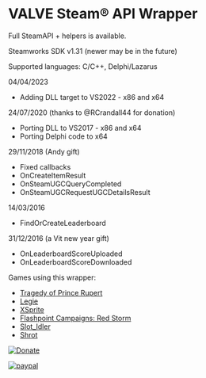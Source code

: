 VALVE Steam® API Wrapper
==========================

Full SteamAPI + helpers is available.

Steamworks SDK v1.31 (newer may be in the future)

Supported languages: C/C++, Delphi/Lazarus

04/04/2023
* Adding DLL target to VS2022 - x86 and x64

24/07/2020 (thanks to @RCrandall44 for donation)
* Porting DLL to VS2017 - x86 and x64
* Porting Delphi code to x64

29/11/2018 (Andy gift)
* Fixed callbacks 
 * OnCreateItemResult
 * OnSteamUGCQueryCompleted
 * OnSteamUGCRequestUGCDetailsResult

14/03/2016
* FindOrCreateLeaderboard

31/12/2016 (a Vit new year gift)
* OnLeaderboardScoreUploaded 
* OnLeaderboardScoreDownloaded


Games using this wrapper:
* [Tragedy of Prince Rupert](http://store.steampowered.com/app/611850/Tragedy_of_Prince_Rupert/)
* [Legie](http://store.steampowered.com/app/426050/Legie)
* [XSprite](https://store.steampowered.com/app/983780/XSprite/)
* [Flashpoint Campaigns: Red Storm](https://store.steampowered.com/app/330720/Flashpoint_Campaigns_Red_Storm_Players_Edition/)
* [Slot_Idler](https://store.steampowered.com/app/1804360/Slot_Idler/)
* [Shrot](https://store.steampowered.com/app/2630920/Shrot/)


[![Donate](https://img.shields.io/badge/Donate-PayPal-green.svg)](http://paypal.me/thecocce)

[![paypal](https://www.paypalobjects.com/en_US/i/btn/btn_donateCC_LG.gif)](http://paypal.me/thecocce)
